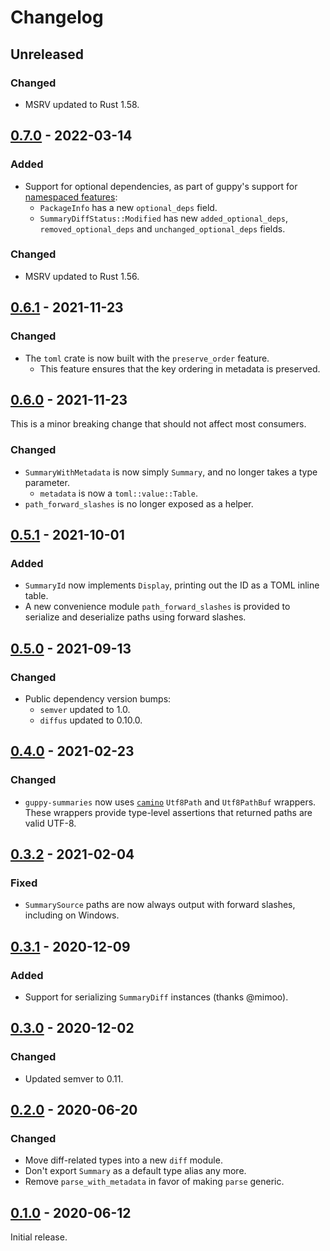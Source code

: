 # Changelog

## Unreleased

### Changed

- MSRV updated to Rust 1.58.

## [0.7.0] - 2022-03-14

### Added

- Support for optional dependencies, as part of guppy's support for [namespaced features]:
  - `PackageInfo` has a new `optional_deps` field.
  - `SummaryDiffStatus::Modified` has new `added_optional_deps`, `removed_optional_deps` and `unchanged_optional_deps` fields.

[namespaced features]: https://rust-lang.github.io/rfcs/3143-cargo-weak-namespaced-features.html

### Changed

- MSRV updated to Rust 1.56.

## [0.6.1] - 2021-11-23

### Changed

- The `toml` crate is now built with the `preserve_order` feature.
  - This feature ensures that the key ordering in metadata is preserved.

## [0.6.0] - 2021-11-23

This is a minor breaking change that should not affect most consumers.

### Changed

- `SummaryWithMetadata` is now simply `Summary`, and no longer takes a type parameter.
  - `metadata` is now a `toml::value::Table`.
- `path_forward_slashes` is no longer exposed as a helper.

## [0.5.1] - 2021-10-01

### Added

- `SummaryId` now implements `Display`, printing out the ID as a TOML inline table.
- A new convenience module `path_forward_slashes` is provided to serialize and deserialize paths using
  forward slashes.

## [0.5.0] - 2021-09-13

### Changed

- Public dependency version bumps:
  - `semver` updated to 1.0.
  - `diffus` updated to 0.10.0.

## [0.4.0] - 2021-02-23

### Changed

- `guppy-summaries` now uses [`camino`](https://crates.io/crates/camino) `Utf8Path` and `Utf8PathBuf` wrappers. These
  wrappers provide type-level assertions that returned paths are valid UTF-8.

## [0.3.2] - 2021-02-04

### Fixed

- `SummarySource` paths are now always output with forward slashes, including on Windows.

## [0.3.1] - 2020-12-09

### Added

- Support for serializing `SummaryDiff` instances (thanks @mimoo).

## [0.3.0] - 2020-12-02

### Changed

- Updated semver to 0.11.

## [0.2.0] - 2020-06-20

### Changed

- Move diff-related types into a new `diff` module.
- Don't export `Summary` as a default type alias any more.
- Remove `parse_with_metadata` in favor of making `parse` generic.

## [0.1.0] - 2020-06-12

Initial release.

[0.7.0]: https://github.com/facebookincubator/cargo-guppy/releases/tag/guppy-summaries-0.7.0
[0.6.1]: https://github.com/facebookincubator/cargo-guppy/releases/tag/guppy-summaries-0.6.1
[0.6.0]: https://github.com/facebookincubator/cargo-guppy/releases/tag/guppy-summaries-0.6.0
[0.5.1]: https://github.com/facebookincubator/cargo-guppy/releases/tag/guppy-summaries-0.5.1
[0.5.0]: https://github.com/facebookincubator/cargo-guppy/releases/tag/guppy-summaries-0.5.0
[0.4.0]: https://github.com/facebookincubator/cargo-guppy/releases/tag/guppy-summaries-0.4.0
[0.3.2]: https://github.com/facebookincubator/cargo-guppy/releases/tag/guppy-summaries-0.3.2
[0.3.1]: https://github.com/facebookincubator/cargo-guppy/releases/tag/guppy-summaries-0.3.1
[0.3.0]: https://github.com/facebookincubator/cargo-guppy/releases/tag/guppy-summaries-0.3.0
[0.2.0]: https://github.com/facebookincubator/cargo-guppy/releases/tag/guppy-summaries-0.2.0
[0.1.0]: https://github.com/facebookincubator/cargo-guppy/releases/tag/guppy-summaries-0.1.0
